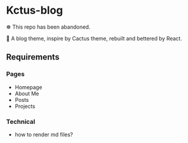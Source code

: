 # Kctus-blog

:wheel_of_dharma: This repo has been abandoned.

:memo: A blog theme, inspire by Cactus theme, rebuilt and bettered by React.

## Requirements

### Pages

+ Homepage
+ About Me
+ Posts
+ Projects

### Technical

+ how to render md files?
